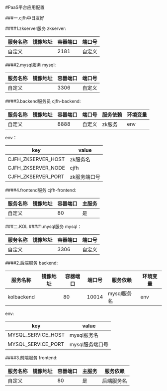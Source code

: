 #PaaS平台应用配置

###一.cjfh中日友好

####1.zkserver服务
zkserver:

| 服务名称 | 镜像地址 | 容器端口 | 端口号 |
| ------ | ------ | ------ |------ |
| 自定义 |  | 2181 | 自定义 |
####2.mysql服务
mysql:

| 服务名称 | 镜像地址 | 容器端口 | 端口号 |
| ------ | ------ | ------ |------ |
| 自定义 |  | 3306 | 自定义 |
####3.backend服务员
cjfh-backend:

| 服务名称 | 镜像地址 | 容器端口 | 端口号 | 服务依赖 | 环境变量 |
| ------- | ------- | ------- | ----- | ------- | --------|
| 自定义 |   | 8888 | 自定义 | zk服务 | env |

env：

| key | value |
| ------- | ------- |
| CJFH_ZKSERVER_HOST | zk服务名 | 
| CJFH_ZKSERVER_NODE |   cjfh |
| CJFH_ZKSERVER_PORT | zk服务端口号 |
####4.frontend服务
cjfh-frontend:

| 服务名称 | 镜像地址 | 容器端口 | 主服务 | 
| ------- | ------- | ------- | ----- | 
| 自定义 |   | 80 | 是

###二.KOL
####1.mysql服务
mysql：

| 服务名称 | 镜像地址 | 容器端口 | 端口号 |
| ------ | ------ | ------ |------ |
| 自定义 |  | 3306 | 自定义 |

####2.后端服务
backend:

| 服务名称 | 镜像地址 | 容器端口 | 端口号 | 服务依赖 | 环境变量 |
| ------- | ------- | ------- | ------ | ------- | ------- |
| kolbackend |  | 80 | 10014 | mysql服务名 | env |

env:

| key | value |
| ------- | ------- |
| MYSQL_SERVICE_HOST | mysql服务名 | 
| MYSQL_SERVICE_PORT | mysql服务端口号 |

####3.前端服务
frontend:

| 服务名称 | 镜像地址 | 容器端口 | 主服务 | 服务依赖 |
| ------- | ------- | ------- | ------ | ------- | 
| 自定义 |  | 80 | 是 | 后端服务名 |



